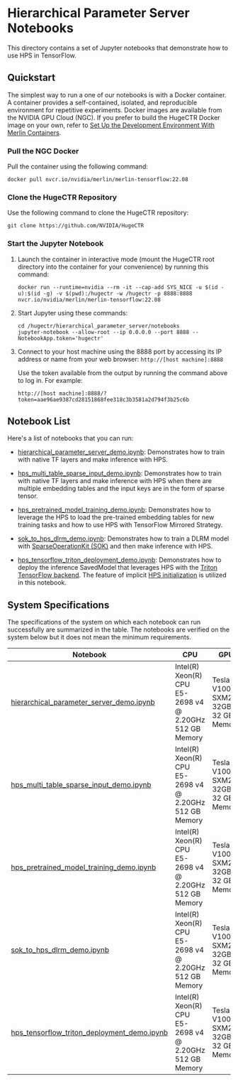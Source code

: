 # Hierarchical Parameter Server Notebooks #
This directory contains a set of Jupyter notebooks that demonstrate how to use HPS in TensorFlow.

## Quickstart

The simplest way to run a one of our notebooks is with a Docker container.
A container provides a self-contained, isolated, and reproducible environment for repetitive experiments.
Docker images are available from the NVIDIA GPU Cloud (NGC).
If you prefer to build the HugeCTR Docker image on your own, refer to [Set Up the Development Environment With Merlin Containers](https://nvidia-merlin.github.io/HugeCTR/master/hugectr_contributor_guide.html#set-up-the-development-environment-with-merlin-containers).

### Pull the NGC Docker

Pull the container using the following command:

```shell
docker pull nvcr.io/nvidia/merlin/merlin-tensorflow:22.08
```

### Clone the HugeCTR Repository

Use the following command to clone the HugeCTR repository:

```shell
git clone https://github.com/NVIDIA/HugeCTR
```

### Start the Jupyter Notebook
1. Launch the container in interactive mode (mount the HugeCTR root directory into the container for your convenience) by running this command:

   ```shell
   docker run --runtime=nvidia --rm -it --cap-add SYS_NICE -u $(id -u):$(id -g) -v $(pwd):/hugectr -w /hugectr -p 8888:8888 nvcr.io/nvidia/merlin/merlin-tensorflow:22.08
   ```

2. Start Jupyter using these commands: 

   ```shell
   cd /hugectr/hierarchical_parameter_server/notebooks
   jupyter-notebook --allow-root --ip 0.0.0.0 --port 8888 --NotebookApp.token='hugectr'
   ```

3. Connect to your host machine using the 8888 port by accessing its IP address or name from your web browser: `http://[host machine]:8888`

   Use the token available from the output by running the command above to log in. For example:

   `http://[host machine]:8888/?token=aae96ae9387cd28151868fee318c3b3581a2d794f3b25c6b`


## Notebook List

Here's a list of notebooks that you can run:
- [hierarchical_parameter_server_demo.ipynb](hierarchical_parameter_server_demo.ipynb): Demonstrates how to train with native TF layers and make inference with HPS.

- [hps_multi_table_sparse_input_demo.ipynb](hps_multi_table_sparse_input_demo.ipynb): Demonstrates how to train with native TF layers and make inference with HPS when there are multiple embedding tables and the input keys are in the form of sparse tensor. 

- [hps_pretrained_model_training_demo.ipynb](hps_pretrained_model_training_demo.ipynb): Demonstrates how to leverage the HPS to load the pre-trained embedding tables for new training tasks and how to use HPS with TensorFlow Mirrored Strategy.

- [sok_to_hps_dlrm_demo.ipynb](sok_to_hps_dlrm_demo.ipynb): Demonstrates how to train a DLRM model with [SparseOperationKit (SOK)](https://nvidia-merlin.github.io/HugeCTR/sparse_operation_kit/master/index.html) and then make inference with HPS.

- [hps_tensorflow_triton_deployment_demo.ipynb](hps_tensorflow_triton_deployment_demo.ipynb): Demonstrates how to deploy the inference SavedModel that leverages HPS with the [Triton TensorFlow backend](https://github.com/triton-inference-server/tensorflow_backend). The feature of implicit [HPS initialization](https://nvidia-merlin.github.io/HugeCTR/master/hierarchical_parameter_server/api/initialize.html) is utilized in this notebook.

## System Specifications
The specifications of the system on which each notebook can run successfully are summarized in the table. The notebooks are verified on the system below but it does not mean the minimum requirements.

| Notebook                                                                                   | CPU                                                          | GPU                              | #GPUs | Author         |
| ------------------------------------------------------------------------------------------ | ------------------------------------------------------------ | -------------------------------- | ----- | -------------- |
| [hierarchical_parameter_server_demo.ipynb](hierarchical_parameter_server_demo.ipynb)       | Intel(R) Xeon(R) CPU E5-2698 v4 @ 2.20GHz<br />512 GB Memory | Tesla V100-SXM2-32GB<br />32 GB Memory | 1     | Kingsley Liu    |
| [hps_multi_table_sparse_input_demo.ipynb](hps_multi_table_sparse_input_demo.ipynb)         | Intel(R) Xeon(R) CPU E5-2698 v4 @ 2.20GHz<br />512 GB Memory | Tesla V100-SXM2-32GB<br />32 GB Memory | 1     | Kingsley Liu    |
| [hps_pretrained_model_training_demo.ipynb](hps_pretrained_model_training_demo.ipynb)       | Intel(R) Xeon(R) CPU E5-2698 v4 @ 2.20GHz<br />512 GB Memory | Tesla V100-SXM2-32GB<br />32 GB Memory | 4     | Kingsley Liu    |
| [sok_to_hps_dlrm_demo.ipynb](sok_to_hps_dlrm_demo.ipynb)                                   | Intel(R) Xeon(R) CPU E5-2698 v4 @ 2.20GHz<br />512 GB Memory | Tesla V100-SXM2-32GB<br />32 GB Memory | 1     | Kingsley Liu    |
| [hps_tensorflow_triton_deployment_demo.ipynb](hps_tensorflow_triton_deployment_demo.ipynb) | Intel(R) Xeon(R) CPU E5-2698 v4 @ 2.20GHz<br />512 GB Memory | Tesla V100-SXM2-32GB<br />32 GB Memory | 1     | Kingsley Liu    |